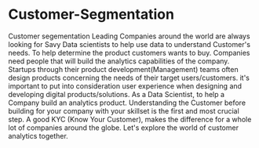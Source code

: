 # Customer-Segmentation
Customer segementation
Leading Companies around the world are always looking for Savy Data scientists to help use data to understand Customer's needs. To help determine the product customers wants to buy. Companies need people that will build the analytics capabilities of the company. Startups through their product development(Management) teams often design products concerning the needs of their target users/customers. it's important to put into consideration user experience when designing and developing digital products/solutions.
As a Data Scientist, to help a Company build an analytics product. Understanding the Customer before building for your company with your skillset is the first and most crucial step. A good KYC (Know Your Customer), makes the difference for a whole lot of companies around the globe.
Let's explore the world of customer analytics together.
